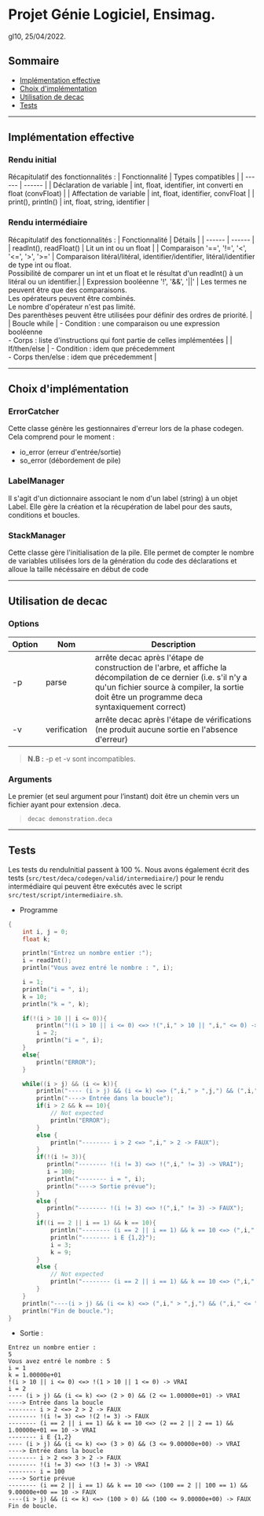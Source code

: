 # Projet Génie Logiciel, Ensimag.
gl10, 25/04/2022.

## Sommaire

 - [Implémentation effective](#implementation-effective)
 - [Choix d'implémentation](#choix-d-implementation)
 - [Utilisation de decac](#utilisation-de-decac)
 - [Tests](#tests)

---
## Implémentation effective
### Rendu initial
Récapitulatif des fonctionnalités :
| Fonctionnalité | Types compatibles |
| ------ | ------ |
| Déclaration de variable | int, float, identifier, int converti en float (convFloat) |
| Affectation de variable | int, float, identifier, convFloat |
| print(), println() | int, float, string, identifier |


### Rendu intermédiaire
Récapitulatif des fonctionnalités :
| Fonctionnalité | Détails |
| ------ | ------ |
| readInt(), readFloat() | Lit un int ou un float |
| Comparaison '==', '!=', '<', '<=', '>', '>=' | Comparaison litéral/litéral, identifier/identifier, litéral/identifier de type int ou float.<br />Possibilité de comparer un int et un float et le résultat d'un readInt() à un litéral ou un identifier.|
| Expression booléenne '!', '&&', '\|\|' | Les termes ne peuvent être que des comparaisons.<br />Les opérateurs peuvent être combinés.<br />Le nombre d'opérateur n'est pas limité.<br />Des parenthèses peuvent être utilisées pour définir des ordres de priorité. |
| Boucle while | - Condition : une comparaison ou une expression booléenne <br/> - Corps : liste d'instructions qui font partie de celles implémentées |
| If/then/else | - Condition : idem que précedemment<br/> - Corps then/else : idem que précedemment |
<br/>

---
## Choix d'implémentation

### ErrorCatcher
Cette classe génère les gestionnaires d'erreur lors de la phase codegen. Cela comprend pour le moment :
- io_error (erreur d'entrée/sortie)
- so_error (débordement de pile)
### LabelManager
Il s'agit d'un dictionnaire associant le nom d'un label (string) à un objet Label. Elle gère la création et la récupération de label pour des sauts, conditions et boucles.

### StackManager
Cette classe gère l'initialisation de la pile. Elle permet de compter le nombre de variables utilisées lors de la génération du code des déclarations et alloue la taille nécéssaire en début de code

---
## Utilisation de decac
### Options
| Option | Nom | Description |
| ------ | --- | ---------|
| -p | parse | arrête decac après l'étape de construction de l'arbre, et affiche la décompilation de ce dernier (i.e. s'il n'y a qu'un fichier source à compiler, la sortie doit être un programme deca syntaxiquement correct)
| -v | verification | arrête decac après l'étape de vérifications (ne produit aucune sortie en l'absence d'erreur) |
> **N.B :** -p et -v sont incompatibles. 

### Arguments
Le premier (et seul argument pour l’instant) doit être un chemin vers un fichier ayant pour extension .deca.

> ```decac demonstration.deca```

---
## Tests

Les tests du renduInitial passent à 100 %.
Nous avons également écrit des tests (```src/test/deca/codegen/valid/intermediaire/```) pour le rendu intermédiaire qui peuvent être exécutés avec le script ```src/test/script/intermediaire.sh```.

- Programme

```c
{
    int i, j = 0;
    float k;

    println("Entrez un nombre entier :");
    i = readInt();
    println("Vous avez entré le nombre : ", i);

    i = 1;
    println("i = ", i);
    k = 10;
    println("k = ", k);

    if(!(i > 10 || i <= 0)){
        println("!(i > 10 || i <= 0) <=> !(",i," > 10 || ",i," <= 0) -> VRAI");
        i = 2;
        println("i = ", i);
    }
    else{
        println("ERROR");
    }

    while((i > j) && (i <= k)){
        println("---- (i > j) && (i <= k) <=> (",i," > ",j,") && (",i," <= ",k,") -> VRAI");
        println("----> Entrée dans la boucle");
        if(i > 2 && k == 10){ 
            // Not expected
            println("ERROR");
        }
        else {
            println("-------- i > 2 <=> ",i," > 2 -> FAUX");
        }
        if(!(i != 3)){
           println("-------- !(i != 3) <=> !(",i," != 3) -> VRAI");
           i = 100;
           println("-------- i = ", i);
           println("----> Sortie prévue");
        }
        else {
           println("-------- !(i != 3) <=> !(",i," != 3) -> FAUX");
        }
        if((i == 2 || i == 1) && k == 10){
            println("-------- (i == 2 || i == 1) && k == 10 <=> (",i," == 2 || ",i," == 1) && ",k," == 10 -> VRAI");
            println("-------- i E {1,2}");
            i = 3;
            k = 9;
        }
        else { 
            // Not expected
            println("-------- (i == 2 || i == 1) && k == 10 <=> (",i," == 2 || ",i," == 1) && ",k," == 10 -> FAUX");
        }
    }
    println("----(i > j) && (i <= k) <=> (",i," > ",j,") && (",i," <= ",k,") -> FAUX");
    println("Fin de boucle.");
}
```
- Sortie :
```
Entrez un nombre entier :
5
Vous avez entré le nombre : 5
i = 1
k = 1.00000e+01
!(i > 10 || i <= 0) <=> !(1 > 10 || 1 <= 0) -> VRAI
i = 2
---- (i > j) && (i <= k) <=> (2 > 0) && (2 <= 1.00000e+01) -> VRAI
----> Entrée dans la boucle
-------- i > 2 <=> 2 > 2 -> FAUX
-------- !(i != 3) <=> !(2 != 3) -> FAUX
-------- (i == 2 || i == 1) && k == 10 <=> (2 == 2 || 2 == 1) && 1.00000e+01 == 10 -> VRAI
-------- i E {1,2}
---- (i > j) && (i <= k) <=> (3 > 0) && (3 <= 9.00000e+00) -> VRAI
----> Entrée dans la boucle
-------- i > 2 <=> 3 > 2 -> FAUX
-------- !(i != 3) <=> !(3 != 3) -> VRAI
-------- i = 100
----> Sortie prévue
-------- (i == 2 || i == 1) && k == 10 <=> (100 == 2 || 100 == 1) && 9.00000e+00 == 10 -> FAUX
----(i > j) && (i <= k) <=> (100 > 0) && (100 <= 9.00000e+00) -> FAUX
Fin de boucle.
```
